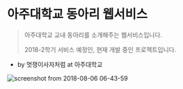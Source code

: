 # 아주대학교 동아리 웹서비스

> 아주대학교 교내 동아리를 소개해주는 웹서비스입니다.
>
> 2018-2학기 서비스 예정인, 현재 개발 중인 프로젝트입니다.



- by 멋쟁이사자처럼 at 아주대학교


![screenshot from 2018-08-06 06-43-59](https://user-images.githubusercontent.com/31656287/43690398-23b38932-9944-11e8-9624-ddb19ab22d6c.png)



